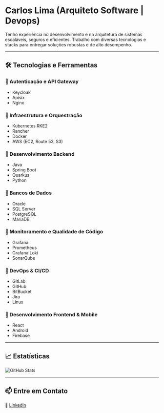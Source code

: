 # Carlos Lima (Arquiteto Software | Devops)

Tenho experiência no desenvolvimento e na arquitetura de sistemas escaláveis, seguros e eficientes. Trabalho com diversas tecnologias e stacks para entregar soluções robustas e de alto desempenho.

---

## 🛠️ Tecnologias e Ferramentas

### 🔹 Autenticação e API Gateway
- Keycloak
- Apisix
- Nginx

### 🔹 Infraestrutura e Orquestração
- Kubernetes RKE2
- Rancher
- Docker
- AWS (EC2, Route 53, S3)

### 🔹 Desenvolvimento Backend
- Java
- Spring Boot
- Quarkus
- Python

### 🔹 Bancos de Dados
- Oracle
- SQL Server
- PostgreSQL
- MariaDB

### 🔹 Monitoramento e Qualidade de Código
- Grafana
- Prometheus
- Grafana Loki
- SonarQube

### 🔹 DevOps & CI/CD
- GitLab
- GitHub
- BitBucket
- Jira
- Linux

### 🔹 Desenvolvimento Frontend & Mobile
- React
- Android
- Firebase

---

## 📈 Estatísticas
![GitHub Stats](https://github-readme-stats.vercel.app/api?username=carloslimajlle&show_icons=true&theme=dark)

---

## 📫 Entre em Contato
🔗 [LinkedIn](https://www.linkedin.com/in/carlosrlima/)  

